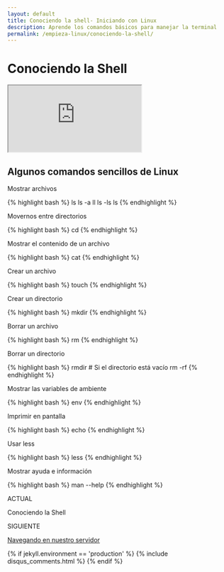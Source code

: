 ```yaml
---
layout: default
title: Conociendo la shell- Iniciando con Linux
description: Aprende los comandos básicos para manejar la terminal
permalink: /empieza-linux/conociendo-la-shell/
---
```

# Conociendo la Shell

<div class="embed-responsive embed-responsive-16by9">
  <iframe class="embed-responsive-item" src="https://www.youtube.com/embed/o8Yw2_DYdyo"></iframe>
</div>

## Algunos comandos sencillos de Linux

Mostrar archivos

{% highlight bash %}
ls
ls -a
ll
ls -ls
ls <nombre path del directorio>
{% endhighlight %}

Movernos entre directorios

{% highlight bash %}
cd <nombre o path del directorio>
{% endhighlight %}

Mostrar el contenido de un archivo

{% highlight bash %}
cat <archivo>
{% endhighlight %}

Crear un archivo

{% highlight bash %}
touch <nombre del archivo>
{% endhighlight %}

Crear un directorio

{% highlight bash %}
mkdir <nombre del directorio>
{% endhighlight %}

Borrar un archivo

{% highlight bash %}
rm <nombre o path del archivo>
{% endhighlight %}

Borrar un directorio

{% highlight bash %}
rmdir <nombre del directorio> # Si el directorio está vacío
rm -rf <nombre del directorio>
{% endhighlight %}

Mostrar las variables de ambiente

{% highlight bash %}
env
{% endhighlight %}

Imprimir en pantalla

{% highlight bash %}
echo <variable o cadena>
{% endhighlight %}

Usar less

{% highlight bash %}
less <nombre del archivo>
{% endhighlight %}

Mostrar ayuda e información


{% highlight bash %}
man <comando>
<comando> --help
{% endhighlight %}

<!-- Paginator-->
<div class="next-previous clearfix">
  <div class="floater-wrap">
    <div class="toc">
      <a href="/empieza-linux/" class="toc-icon">
        <i class="fa fa-bars" aria-hidden="true"></i>
      </a>
    </div>
    <div class="clearfix prev-next">
      <div class="half half-left tleft">
        <div class="half-wrap">
          <p class="half-label">ACTUAL</p>
          <p class="current-lesson">Conociendo la Shell</p>
        </div>
      </div>
      <div class="half half-right tright">
        <div class="half-wrap">
          <p class="half-label">SIGUIENTE</p>
          <p>
            <a href="/empieza-linux/navegando-en-nuestro-servidor/" class="half-link">
              Navegando en nuestro servidor
            </a>
          </p>
        </div>
      </div>
    </div>
  </div>
</div>

{% if jekyll.environment == 'production' %}
  {% include disqus_comments.html %}
{% endif %}

